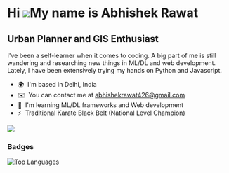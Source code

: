 Hi ![](https://user-images.githubusercontent.com/18350557/176309783-0785949b-9127-417c-8b55-ab5a4333674e.gif)My name is Abhishek Rawat
======================================================================================================================================

Urban Planner and GIS Enthusiast
--------------------------------

I've been a self-learner when it comes to coding. A big part of me is still wandering and researching new things in ML/DL and web development. Lately, I have been extensively trying my hands on Python and Javascript.

* 🌍  I'm based in Delhi, India
* ✉️  You can contact me at [abhishekrawat426@gmail.com](mailto:abhishekrawat426@gmail.com)
* 🧠  I'm learning ML/DL frameworks and Web development
* ⚡  Traditional Karate Black Belt (National Level Champion)

<a href="https://www.x.com/rawatA99" target="_blank" rel="noreferrer"><img
src="https://img.shields.io/twitter/follow/rawatA99?logo=twitter&style=for-the-badge&color=0891b2&labelColor=1c1917"
/></a>

### Badges

<a href="https://github.com/AiM0-create" align="left"><img src="https://github-readme-stats.vercel.app/api/top-langs/?username=AiM0-create&langs_count=10&title_color=0891b2&text_color=ffffff&icon_color=0891b2&bg_color=1c1917&hide_border=true&locale=en&custom_title=Top%20%Languages" alt="Top Languages" /></a>
